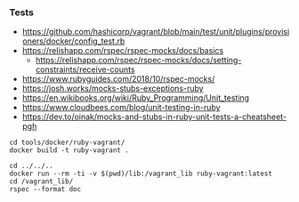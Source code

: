 ### Tests

* https://github.com/hashicorp/vagrant/blob/main/test/unit/plugins/provisioners/docker/config_test.rb
* https://relishapp.com/rspec/rspec-mocks/docs/basics
    * https://relishapp.com/rspec/rspec-mocks/docs/setting-constraints/receive-counts
* https://www.rubyguides.com/2018/10/rspec-mocks/
* https://josh.works/mocks-stubs-exceptions-ruby
* https://en.wikibooks.org/wiki/Ruby_Programming/Unit_testing
* https://www.cloudbees.com/blog/unit-testing-in-ruby
* https://dev.to/oinak/mocks-and-stubs-in-ruby-unit-tests-a-cheatsheet-pgh

```shell
cd tools/docker/ruby-vagrant/
docker build -t ruby-vagrant .

cd ../../..
docker run --rm -ti -v $(pwd)/lib:/vagrant_lib ruby-vagrant:latest
cd /vagrant_lib/
rspec --format doc
```

